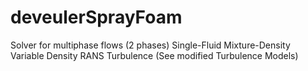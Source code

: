 # deveulerSprayFoam
Solver for multiphase flows (2 phases)
Single-Fluid Mixture-Density
Variable Density RANS Turbulence (See modified Turbulence Models)
